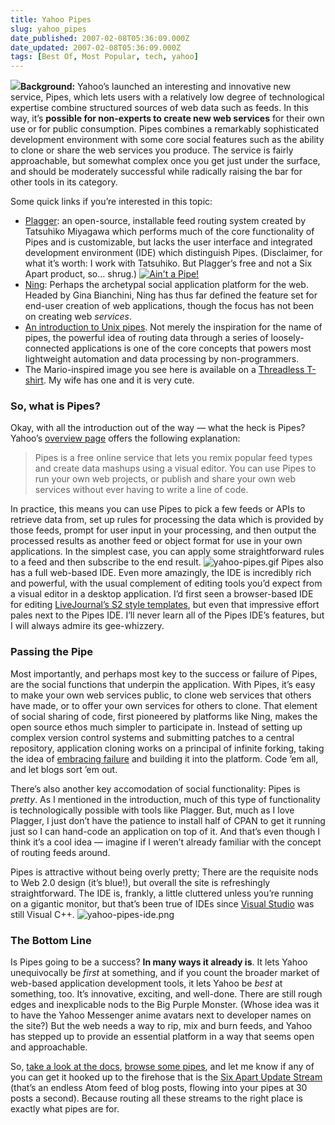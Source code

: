 ```yaml
---
title: Yahoo Pipes
slug: yahoo_pipes
date_published: 2007-02-08T05:36:09.000Z
date_updated: 2007-02-08T05:36:09.000Z
tags: [Best Of, Most Popular, tech, yahoo]
---
```


![](http://pipes.yahoo.com/img/logo-lg.gif)**Background:** Yahoo’s launched an interesting and innovative new service, Pipes, which lets users with a relatively low degree of technological expertise combine structured sources of web data such as feeds. In this way, it’s **possible for non-experts to create new web services** for their own use or for public consumption. Pipes combines a remarkably sophisticated development environment with some core social features such as the ability to clone or share the web services you produce. The service is fairly approachable, but somewhat complex once you get just under the surface, and should be moderately successful while radically raising the bar for other tools in its category.

Some quick links if you’re interested in this topic:

- [Plagger](http://plagger.org/): an open-source, installable feed routing system created by Tatsuhiko Miyagawa which performs much of the core functionality of Pipes and is customizable, but lacks the user interface and integrated development environment (IDE) which distinguish Pipes. (Disclaimer, for what it’s worth: I work with Tatsuhiko. But Plagger’s free and not a Six Apart product, so… shrug.)
[![Ain't a Pipe!](http://www.dashes.com/anil/images/ceci-nes-pas-une-pipe.jpg)](http://www.threadless.com/product/543/This_is_not_a_Pipe?streetteam=anildash)
- [Ning](http://www.ning.com/): Perhaps the archetypal social application platform for the web. Headed by Gina Bianchini, Ning has thus far defined the feature set for end-user creation of web applications, though the focus has not been on creating web *services*.
- [An introduction to Unix pipes](http://www.cf.ac.uk/psych/CullingJ/pipes.html). Not merely the inspiration for the name of pipes, the powerful idea of routing data through a series of loosely-connected applications is one of the core concepts that powers most lightweight automation and data processing by non-programmers.
- The Mario-inspired image you see here is available on a [Threadless T-shirt](http://www.threadless.com/product/543/This_is_not_a_Pipe?streetteam=anildash). My wife has one and it is very cute.

### So, what is Pipes?

Okay, with all the introduction out of the way — what the heck is Pipes? Yahoo’s [overview page](http://pipes.yahoo.com/docs/overview) offers the following explanation:

> Pipes is a free online service that lets you remix popular feed types and create data mashups using a visual editor. You can use Pipes to run your own web projects, or publish and share your own web services without ever having to write a line of code.

In practice, this means you can use Pipes to pick a few feeds or APIs to retrieve data from, set up rules for processing the data which is provided by those feeds, prompt for user input in your processing, and then output the processed results as another feed or object format for use in your own applications. In the simplest case, you can apply some straightforward rules to a feed and then subscribe to the end result.
![yahoo-pipes.gif](http://www.dashes.com/anil/images/yahoo-pipes.gif) Pipes also has a full web-based IDE. Even more amazingly, the IDE is incredibly rich and powerful, with the usual complement of editing tools you’d expect from a visual editor in a desktop application. I’d first seen a browser-based IDE for editing [LiveJournal’s S2 style templates](http://www.livejournal.com/customize/advanced/layers.bml), but even that impressive effort pales next to the Pipes IDE. I’ll never learn all of the Pipes IDE’s features, but I will always admire its gee-whizzery.

### Passing the Pipe

Most importantly, and perhaps most key to the success or failure of Pipes, are the social functions that underpin the application. With Pipes, it’s easy to make your own web services public, to clone web services that others have made, or to offer your own services for others to clone. That element of social sharing of code, first pioneered by platforms like Ning, makes the open source ethos much simpler to participate in. Instead of setting up complex version control systems and submitting patches to a central repository, application cloning works on a principal of infinite forking, taking the idea of [embracing failure](http://harvardbusinessonline.hbsp.harvard.edu/hbrsa/en/issue/0702/article/R0702A.jhtml#section19) and building it into the platform. Code ’em all, and let blogs sort ’em out.

There’s also another key accomodation of social functionality: Pipes is *pretty*. As I mentioned in the introduction, much of this type of functionality is technologically possible with tools like Plagger. But, much as I love Plagger, I just don’t have the patience to install half of CPAN to get it running just so I can hand-code an application on top of it. And that’s even though I think it’s a cool idea — imagine if I weren’t already familiar with the concept of routing feeds around.

Pipes is attractive without being overly pretty; There are the requisite nods to Web 2.0 design (it’s blue!), but overall the site is refreshingly straightforward. The IDE is, frankly, a little cluttered unless you’re running on a gigantic monitor, but that’s been true of IDEs since [Visual Studio](http://www.amazon.com/exec/obidos/ASIN/B00005RV4Z/2020-20) was still Visual C++.
![yahoo-pipes-ide.png](http://www.dashes.com/anil/images/yahoo-pipes-ide.png)

### The Bottom Line

Is Pipes going to be a success? **In many ways it already is**. It lets Yahoo unequivocally be *first* at something, and if you count the broader market of web-based application development tools, it lets Yahoo be *best* at something, too. It’s innovative, exciting, and well-done. There are still rough edges and inexplicable nods to the Big Purple Monster. (Whose idea was it to have the Yahoo Messenger anime avatars next to developer names on the site?) But the web needs a way to rip, mix and burn feeds, and Yahoo has stepped up to provide an essential platform in a way that seems open and approachable.

So, [take a look at the docs](http://pipes.yahoo.com/docs/), [browse some pipes](http://pipes.yahoo.com/pipes/), and let me know if any of you can get it hooked up to the firehose that is the [Six Apart Update Stream](http://updates.sixapart.com/) (that’s an endless Atom feed of blog posts, flowing into your pipes at 30 posts a second). Because routing all these streams to the right place is exactly what pipes are for.
